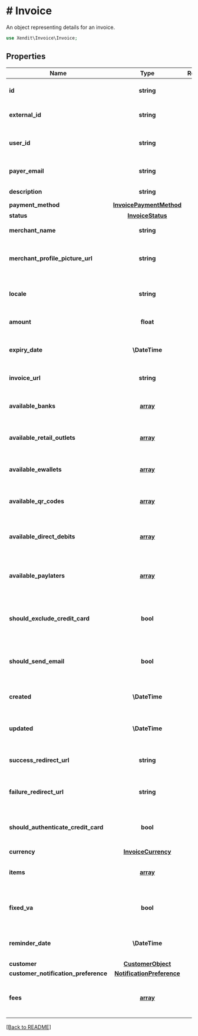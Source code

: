 # # Invoice
An object representing details for an invoice.

```php
use Xendit\Invoice\Invoice;
```

## Properties

| Name | Type | Required | Description | Examples |
|------------|:-------------:|:-------------:|-------------|:-------------:|
| **id** | **string** |  | The unique identifier for the invoice. | null |
| **external_id** | **string** | ☑️ | The external identifier for the invoice. | null |
| **user_id** | **string** | ☑️ | The user ID associated with the invoice. | null |
| **payer_email** | **string** |  | The email address of the payer. | null |
| **description** | **string** |  | A description of the invoice. | null |
| **payment_method** | [**InvoicePaymentMethod**](InvoicePaymentMethod.md) |  |  | null |
| **status** | [**InvoiceStatus**](InvoiceStatus.md) | ☑️ |  | null |
| **merchant_name** | **string** | ☑️ | The name of the merchant. | null |
| **merchant_profile_picture_url** | **string** | ☑️ | The URL of the merchant&#39;s profile picture. | null |
| **locale** | **string** |  | The locale or language used for the invoice. | null |
| **amount** | **float** | ☑️ | The total amount of the invoice. | null |
| **expiry_date** | **\DateTime** | ☑️ | Representing a date and time in ISO 8601 format. | 2016-08-29T09:12:33.001Z |
| **invoice_url** | **string** | ☑️ | The URL to view the invoice. | null |
| **available_banks** | [**array**](Bank.md) | ☑️ | An array of available banks for payment. | null |
| **available_retail_outlets** | [**array**](RetailOutlet.md) | ☑️ | An array of available retail outlets for payment. | null |
| **available_ewallets** | [**array**](Ewallet.md) | ☑️ | An array of available e-wallets for payment. | null |
| **available_qr_codes** | [**array**](QrCode.md) | ☑️ | An array of available QR codes for payment. | null |
| **available_direct_debits** | [**array**](DirectDebit.md) | ☑️ | An array of available direct debit options for payment. | null |
| **available_paylaters** | [**array**](Paylater.md) | ☑️ | An array of available pay-later options for payment. | null |
| **should_exclude_credit_card** | **bool** |  | Indicates whether credit card payments should be excluded. | null |
| **should_send_email** | **bool** | ☑️ | Indicates whether email notifications should be sent. | null |
| **created** | **\DateTime** | ☑️ | Representing a date and time in ISO 8601 format. | 2016-08-29T09:12:33.001Z |
| **updated** | **\DateTime** | ☑️ | Representing a date and time in ISO 8601 format. | 2016-08-29T09:12:33.001Z |
| **success_redirect_url** | **string** |  | The URL to redirect to on successful payment. | null |
| **failure_redirect_url** | **string** |  | The URL to redirect to on payment failure. | null |
| **should_authenticate_credit_card** | **bool** |  | Indicates whether credit card authentication is required. | null |
| **currency** | [**InvoiceCurrency**](InvoiceCurrency.md) |  |  | null |
| **items** | [**array**](InvoiceItem.md) |  | An array of items included in the invoice. | null |
| **fixed_va** | **bool** |  | Indicates whether the virtual account is fixed. | null |
| **reminder_date** | **\DateTime** |  | Representing a date and time in ISO 8601 format. | 2016-08-29T09:12:33.001Z |
| **customer** | [**CustomerObject**](CustomerObject.md) |  |  | null |
| **customer_notification_preference** | [**NotificationPreference**](NotificationPreference.md) |  |  | null |
| **fees** | [**array**](InvoiceFee.md) |  | An array of fees associated with the invoice. | null |


[[Back to README]](../../README.md)
